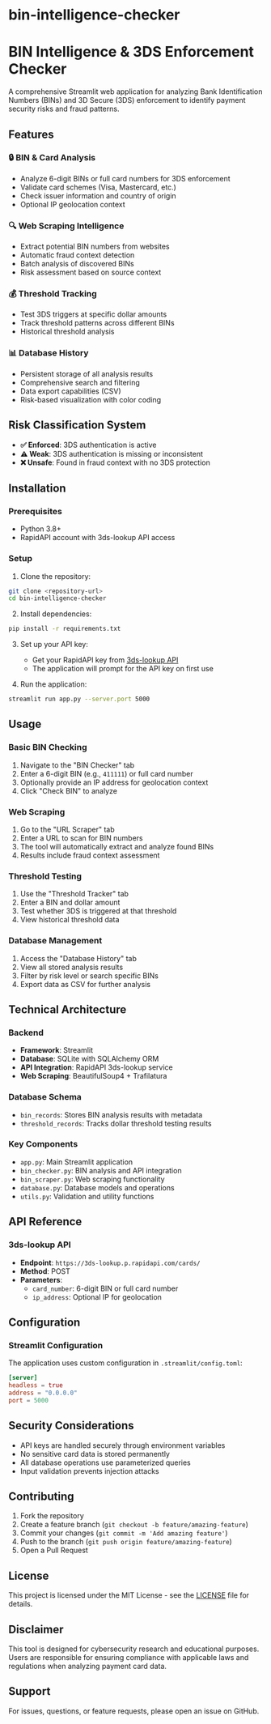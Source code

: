 # bin-intelligence-checker

# BIN Intelligence & 3DS Enforcement Checker

A comprehensive Streamlit web application for analyzing Bank Identification Numbers (BINs) and 3D Secure (3DS) enforcement to identify payment security risks and fraud patterns.

## Features

### 🔒 BIN & Card Analysis
- Analyze 6-digit BINs or full card numbers for 3DS enforcement
- Validate card schemes (Visa, Mastercard, etc.)
- Check issuer information and country of origin
- Optional IP geolocation context

### 🔍 Web Scraping Intelligence
- Extract potential BIN numbers from websites
- Automatic fraud context detection
- Batch analysis of discovered BINs
- Risk assessment based on source context

### 💰 Threshold Tracking
- Test 3DS triggers at specific dollar amounts
- Track threshold patterns across different BINs
- Historical threshold analysis

### 📊 Database History
- Persistent storage of all analysis results
- Comprehensive search and filtering
- Data export capabilities (CSV)
- Risk-based visualization with color coding

## Risk Classification System

- **✅ Enforced**: 3DS authentication is active
- **⚠️ Weak**: 3DS authentication is missing or inconsistent
- **❌ Unsafe**: Found in fraud context with no 3DS protection

## Installation

### Prerequisites
- Python 3.8+
- RapidAPI account with 3ds-lookup API access

### Setup
1. Clone the repository:
```bash
git clone <repository-url>
cd bin-intelligence-checker
```

2. Install dependencies:
```bash
pip install -r requirements.txt
```

3. Set up your API key:
   - Get your RapidAPI key from [3ds-lookup API](https://rapidapi.com/3ds-lookup/api/3ds-lookup)
   - The application will prompt for the API key on first use

4. Run the application:
```bash
streamlit run app.py --server.port 5000
```

## Usage

### Basic BIN Checking
1. Navigate to the "BIN Checker" tab
2. Enter a 6-digit BIN (e.g., `411111`) or full card number
3. Optionally provide an IP address for geolocation context
4. Click "Check BIN" to analyze

### Web Scraping
1. Go to the "URL Scraper" tab
2. Enter a URL to scan for BIN numbers
3. The tool will automatically extract and analyze found BINs
4. Results include fraud context assessment

### Threshold Testing
1. Use the "Threshold Tracker" tab
2. Enter a BIN and dollar amount
3. Test whether 3DS is triggered at that threshold
4. View historical threshold data

### Database Management
1. Access the "Database History" tab
2. View all stored analysis results
3. Filter by risk level or search specific BINs
4. Export data as CSV for further analysis

## Technical Architecture

### Backend
- **Framework**: Streamlit
- **Database**: SQLite with SQLAlchemy ORM
- **API Integration**: RapidAPI 3ds-lookup service
- **Web Scraping**: BeautifulSoup4 + Trafilatura

### Database Schema
- `bin_records`: Stores BIN analysis results with metadata
- `threshold_records`: Tracks dollar threshold testing results

### Key Components
- `app.py`: Main Streamlit application
- `bin_checker.py`: BIN analysis and API integration
- `bin_scraper.py`: Web scraping functionality
- `database.py`: Database models and operations
- `utils.py`: Validation and utility functions

## API Reference

### 3ds-lookup API
- **Endpoint**: `https://3ds-lookup.p.rapidapi.com/cards/`
- **Method**: POST
- **Parameters**:
  - `card_number`: 6-digit BIN or full card number
  - `ip_address`: Optional IP for geolocation

## Configuration

### Streamlit Configuration
The application uses custom configuration in `.streamlit/config.toml`:
```toml
[server]
headless = true
address = "0.0.0.0"
port = 5000
```

## Security Considerations

- API keys are handled securely through environment variables
- No sensitive card data is stored permanently
- All database operations use parameterized queries
- Input validation prevents injection attacks

## Contributing

1. Fork the repository
2. Create a feature branch (`git checkout -b feature/amazing-feature`)
3. Commit your changes (`git commit -m 'Add amazing feature'`)
4. Push to the branch (`git push origin feature/amazing-feature`)
5. Open a Pull Request

## License

This project is licensed under the MIT License - see the [LICENSE](LICENSE) file for details.

## Disclaimer

This tool is designed for cybersecurity research and educational purposes. Users are responsible for ensuring compliance with applicable laws and regulations when analyzing payment card data.

## Support

For issues, questions, or feature requests, please open an issue on GitHub.
